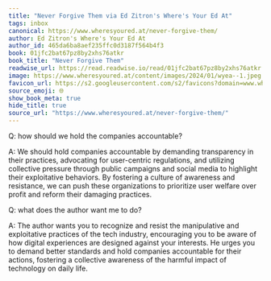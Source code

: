 ```yaml
---
title: "Never Forgive Them via Ed Zitron's Where's Your Ed At"
tags: inbox
canonical: https://www.wheresyoured.at/never-forgive-them/
author: Ed Zitron's Where's Your Ed At
author_id: 465da6ba8aef235ffc0d3187f564b4f3
book: 01jfc2bat67pz8by2xhs76atkr
book_title: "Never Forgive Them"
readwise_url: https://read.readwise.io/read/01jfc2bat67pz8by2xhs76atkr
image: https://www.wheresyoured.at/content/images/2024/01/wyea--1.jpeg
favicon_url: https://s2.googleusercontent.com/s2/favicons?domain=www.wheresyoured.at
source_emoji: 🌐
show_book_meta: true
hide_title: true
source_url: "https://www.wheresyoured.at/never-forgive-them/"
---
```


Q: how should we hold the companies accountable?  

A: We should hold companies accountable by demanding transparency in their practices, advocating for user-centric regulations, and utilizing collective pressure through public campaigns and social media to highlight their exploitative behaviors. By fostering a culture of awareness and resistance, we can push these organizations to prioritize user welfare over profit and reform their damaging practices.

Q: what does the author want me to do?  

A: The author wants you to recognize and resist the manipulative and exploitative practices of the tech industry, encouraging you to be aware of how digital experiences are designed against your interests. He urges you to demand better standards and hold companies accountable for their actions, fostering a collective awareness of the harmful impact of technology on daily life.